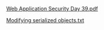 [Web Application Security Day 39.pdf](https://github.com/fengsujie/Web-Application-Security-Day-39/files/9695501/Web.Application.Security.Day.39.pdf)



[Modifying serialized objects.txt](https://github.com/fengsujie/Web-Application-Security-Day-39/files/9695502/Modifying.serialized.objects.txt)
